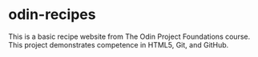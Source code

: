 # odin-recipes
This is a basic recipe website from The Odin Project Foundations course.
This project demonstrates competence in HTML5, Git, and GitHub.

